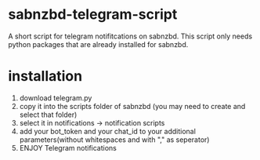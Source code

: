 # sabnzbd-telegram-script
A short script for telegram notifitcations on sabnzbd. This script only needs python packages that are already installed for sabnzbd.

# installation
1. download telegram.py
2. copy it into the scripts folder of sabnzbd (you may need to create and select that folder)
3. select it in notifications -> notification scripts
4. add your bot_token and your chat_id to your additional parameters(without whitespaces and with "," as seperator)
5. ENJOY Telegram notifications
